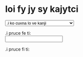# loi fy jy sy kajytci

<select id="computations">
  <option value="">.i ko cuxna lo ve kanji</option>
  <option value="comma">.i kanji lo togyfancyku'e lo dilcysle</option>
  <option value="tofjs">.i kanji lo fy jy sy togyku'e lo frinu</option>
  <option value="fromfjs">.i kanji lo frinu lo fy jy sy togyku'e</option>
  <option value="setlambda">.i zifre stika lo crulai</option>
</select>

.i pruce fe ti: <br />
<input type="text" id="input">

.i pruce fi ti: <br />
<div id="output"></div>

<link rel="stylesheet" href="../assets/calcsheets.css">
<script src="../assets/fjs.js"></script>
<script src="../assets/calc.js"></script>
<script>
  var loc = {
         centValue: "toglai:",
             shift: "togyfancylei:",
       outputComma: "togyfancyku'e:",
    outputInterval: "togyku'e cmene:",
             ratio: "frinu:",
           noInput: ".i claxu lo se pruce",
     cantFactorize: ".i na ka'e kanji lo'i dilcymu'o be la'oi %1",
        notANumber: ".i la'oi %1 na'e namcu",
       wrongFormat: ".i na ka'e turfa'i",
   wrongIntVariant: ".i la'oi %1 noi togyku'e ku'o la'oi %2 noi klesi cu na mapti",
       wrongFactor: ".i li re lo'o .e li ci na jai se curmi fai lo ka ce'u dilcymu'o lo fy jy sy togystika",
     noComputation: ".i lo ve pruce cu na se cuxna .i lo liste zo'u ko cuxna",
          notPrime: ".i la'oi %1 na'e dilcysle",
    butPythagorean: ".i li re fa'u li ci cu zelto'aku'e fa'u vonto'aku'e se cistrpitagora .i na nitcu lo fy jy sy togystika",
           notFrac: ".i lo se pruce cu na'e frinu .i mu'a li mu fi'u ci",
              div0: ".i mabla .i'o nai fa lo nu dilcu fi li no",
           notReal: ".i zo'oi %1 na'e saclu lo mrena'u",
         radiusSet: ".i li %1 ca crulai",

             comma: ".i kanji fi lo dilcysle poi zmadu li ci ku'o fe ge lo togyfancylei gi lo togyfancyku'e to .e lo toglai be ri toi",
             tofjs: ".i kanji fi lo frinu fe lo pa fy jy sy togyku'e noi srana ri <br>.i la'e di'u zo'u lo fy jy sy togystika cu tolxre .i lo togyku'e poi mleca lo nontogyku'e zo'u pilno lo mecna'u noi sinxa lo togyku'e poi cnita .i mu'a li mu fi'u vo cu se sinxa zo'oi <code>M3^5</code> .i ku'i li vo fi'u mi zo'u zo'oi <code>M-3_5</code> <br>.i <strong>.o'i</strong> lo kanji cu pilno lo glico ke togyku'e cmene .i mu'a zo'oi M3 cmene lo brarelto'aku'e",
           fromfjs: ".i kanji fi lo fy jy sy togyku'e fe lo frinu noi srana ri .i bilga lo nu jarco lo du'u ma kau cfari lo galto'a .e lo dzito'a .i .e'a zifre pilji lo togystika gi'e te smuni lo togyku'e poi cnita ku'o lo mecna'u <br>.i <strong>.o'i</strong> lo kanji cu pilno lo glico ke togyku'e cmene .i mu'a zo'oi M3 cmene lo brarelto'aku'e",
         setlambda: ".i zifre stika lo crulai lo namcu poi zmadu li pa gi'e mleca li re te'a pi mu sei lo saclu cu se ciska .i ciska zoi gy default gy te zu'e lo nu xruti lo crulai lo fadni no'u li vei ci ci fi'u ci pa ve'o te'a pi mu"
  };
</script>

